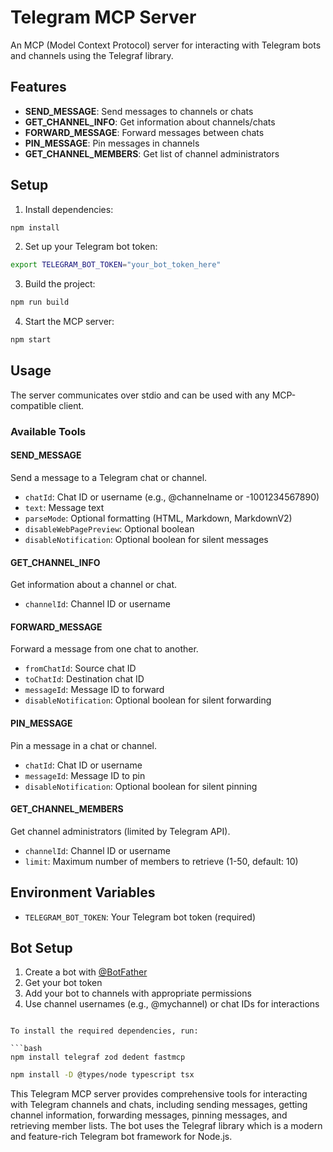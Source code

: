 # Telegram MCP Server

An MCP (Model Context Protocol) server for interacting with Telegram bots and channels using the Telegraf library.

## Features

- **SEND_MESSAGE**: Send messages to channels or chats
- **GET_CHANNEL_INFO**: Get information about channels/chats
- **FORWARD_MESSAGE**: Forward messages between chats
- **PIN_MESSAGE**: Pin messages in channels
- **GET_CHANNEL_MEMBERS**: Get list of channel administrators

## Setup

1. Install dependencies:

```bash
npm install
```

2. Set up your Telegram bot token:

```bash
export TELEGRAM_BOT_TOKEN="your_bot_token_here"
```

3. Build the project:

```bash
npm run build
```

4. Start the MCP server:

```bash
npm start
```

## Usage

The server communicates over stdio and can be used with any MCP-compatible client.

### Available Tools

#### SEND_MESSAGE
Send a message to a Telegram chat or channel.
- `chatId`: Chat ID or username (e.g., @channelname or -1001234567890)
- `text`: Message text
- `parseMode`: Optional formatting (HTML, Markdown, MarkdownV2)
- `disableWebPagePreview`: Optional boolean
- `disableNotification`: Optional boolean for silent messages

#### GET_CHANNEL_INFO
Get information about a channel or chat.
- `channelId`: Channel ID or username

#### FORWARD_MESSAGE
Forward a message from one chat to another.
- `fromChatId`: Source chat ID
- `toChatId`: Destination chat ID
- `messageId`: Message ID to forward
- `disableNotification`: Optional boolean for silent forwarding

#### PIN_MESSAGE
Pin a message in a chat or channel.
- `chatId`: Chat ID or username
- `messageId`: Message ID to pin
- `disableNotification`: Optional boolean for silent pinning

#### GET_CHANNEL_MEMBERS
Get channel administrators (limited by Telegram API).
- `channelId`: Channel ID or username
- `limit`: Maximum number of members to retrieve (1-50, default: 10)

## Environment Variables

- `TELEGRAM_BOT_TOKEN`: Your Telegram bot token (required)

## Bot Setup

1. Create a bot with [@BotFather](https://t.me/botfather)
2. Get your bot token
3. Add your bot to channels with appropriate permissions
4. Use channel usernames (e.g., @mychannel) or chat IDs for interactions
```

To install the required dependencies, run:

```bash
npm install telegraf zod dedent fastmcp
```

```bash
npm install -D @types/node typescript tsx
```

This Telegram MCP server provides comprehensive tools for interacting with Telegram channels and chats, including sending messages, getting channel information, forwarding messages, pinning messages, and retrieving member lists. The bot uses the Telegraf library which is a modern and feature-rich Telegram bot framework for Node.js.
